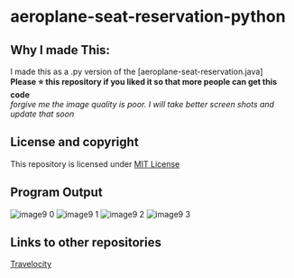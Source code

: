 # aeroplane-seat-reservation-python

## Why I made This:
I made this as a .py version of the [aeroplane-seat-reservation.java]
<br />**Please ⭐ this repository if you liked it so that more people can get this code**
<br />_forgive me the image quality is poor. I will take better screen shots and update that soon_

## License and copyright
This repository is licensed under [MIT License](LICENSE)

## Program Output
![image9 0](https://user-images.githubusercontent.com/76808676/106793805-f0b0dd00-667d-11eb-876f-ca4ea487ec78.png)
![image9 1](https://user-images.githubusercontent.com/76808676/106793807-f1497380-667d-11eb-8b65-950039f735f1.png)
![image9 2](https://user-images.githubusercontent.com/76808676/106793809-f1e20a00-667d-11eb-8ec5-34a2450f809d.png)
![image9 3](https://user-images.githubusercontent.com/76808676/106793810-f27aa080-667d-11eb-8f07-526390fc19cd.png)

## Links to other repositories
[Travelocity]


[Travelocity]: https://github.com/voyager2005/Travelocity
